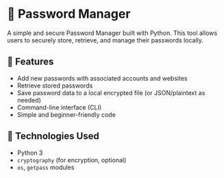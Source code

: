 # 🔐 Password Manager

A simple and secure Password Manager built with Python. This tool allows users to securely store, retrieve, and manage their passwords locally.

## 🚀 Features

- Add new passwords with associated accounts and websites
- Retrieve stored passwords
- Save password data to a local encrypted file (or JSON/plaintext as needed)
- Command-line interface (CLI)
- Simple and beginner-friendly code

## 🧰 Technologies Used

- Python 3
- `cryptography` (for encryption, optional)
- `os`, `getpass` modules

